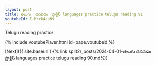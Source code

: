 ```yaml
---
layout: post
title: తెలుగు  చదవడం  ప్రాక్టీస్ languages practice telugu reading 91
youtubeId: I-Mrxk4cpNM
---
```

 
 
Telugu reading practice
 
 
 
 
 


{% include youtubePlayer.html id=page.youtubeId %}
 
[Next]({{ site.baseurl }}{% link  split2/_posts/2024-04-01-తెలుగు  చదవడం  ప్రాక్టీస్ languages practice telugu reading 90.md%})
 
